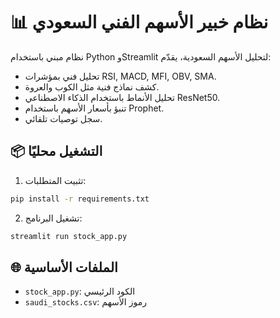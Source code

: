 # 📊 نظام خبير الأسهم الفني السعودي

نظام مبني باستخدام Python وStreamlit لتحليل الأسهم السعودية، يقدّم:
- تحليل فني بمؤشرات RSI, MACD, MFI, OBV, SMA.
- كشف نماذج فنية مثل الكوب والعروة.
- تحليل الأنماط باستخدام الذكاء الاصطناعي ResNet50.
- تنبؤ بأسعار الأسهم باستخدام Prophet.
- سجل توصيات تلقائي.

## 📦 التشغيل محليًا

1. تثبيت المتطلبات:
```bash
pip install -r requirements.txt
```

2. تشغيل البرنامج:
```bash
streamlit run stock_app.py
```

## 🌐 الملفات الأساسية

- `stock_app.py`: الكود الرئيسي
- `saudi_stocks.csv`: رموز الأسهم
